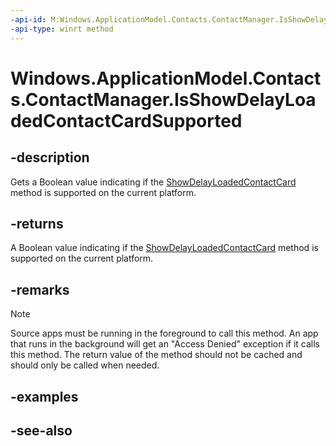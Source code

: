 ```yaml
---
-api-id: M:Windows.ApplicationModel.Contacts.ContactManager.IsShowDelayLoadedContactCardSupported
-api-type: winrt method
---
```


<!-- Method syntax
public bool IsShowDelayLoadedContactCardSupported()
-->

# Windows.ApplicationModel.Contacts.ContactManager.IsShowDelayLoadedContactCardSupported

## -description
Gets a Boolean value indicating if the [ShowDelayLoadedContactCard](contactmanager_showdelayloadedcontactcard.md) method is supported on the current platform.

## -returns
A Boolean value indicating if the [ShowDelayLoadedContactCard](contactmanager_showdelayloadedcontactcard.md) method is supported on the current platform.

## -remarks
> [!NOTE]
> Source apps must be running in the foreground to call this method. An app that runs in the background will get an "Access Denied" exception if it calls this method. The return value of the method should not be cached and should only be called when needed.

## -examples

## -see-also
